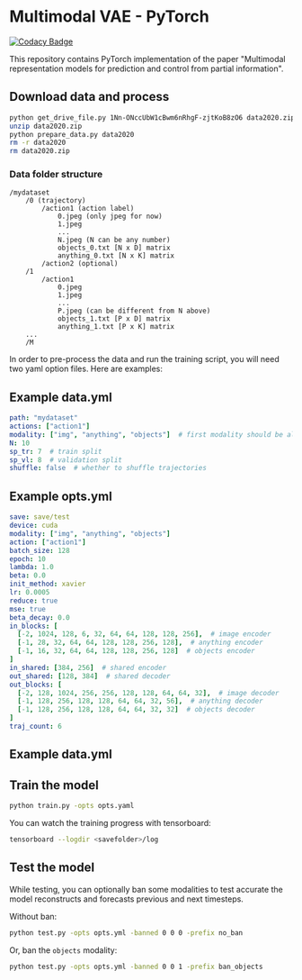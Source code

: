 # Multimodal VAE - PyTorch

[![Codacy Badge](https://api.codacy.com/project/badge/Grade/5a7dc413c50e47b58350982f1c9d3d07)](https://app.codacy.com/gh/alper111/multimodal-vae?utm_source=github.com&utm_medium=referral&utm_content=alper111/multimodal-vae&utm_campaign=Badge_Grade)

This repository contains PyTorch implementation of the paper "Multimodal representation models for prediction and control from partial information".

## Download data and process
```bash
python get_drive_file.py 1Nn-ONccUbW1cBwm6nRhgF-zjtKoB8zO6 data2020.zip
unzip data2020.zip
python prepare_data.py data2020
rm -r data2020
rm data2020.zip
```

### Data folder structure
```
/mydataset
    /0 (trajectory)
        /action1 (action label)
            0.jpeg (only jpeg for now)
            1.jpeg
            ...
            N.jpeg (N can be any number)
            objects_0.txt [N x D] matrix
            anything_0.txt [N x K] matrix
        /action2 (optional)
    /1
        /action1
            0.jpeg
            1.jpeg
            ...
            P.jpeg (can be different from N above)
            objects_1.txt [P x D] matrix
            anything_1.txt [P x K] matrix
    ...
    /M
```

In order to pre-process the data and run the training script, you will need two yaml option files. Here are examples:

## Example data.yml
```yaml
path: "mydataset"
actions: ["action1"]
modality: ["img", "anything", "objects"]  # first modality should be always img
N: 10
sp_tr: 7  # train split
sp_vl: 8  # validation split
shuffle: false  # whether to shuffle trajectories
```


## Example opts.yml
```yaml
save: save/test
device: cuda
modality: ["img", "anything", "objects"]
action: ["action1"]
batch_size: 128
epoch: 10
lambda: 1.0
beta: 0.0
init_method: xavier
lr: 0.0005
reduce: true
mse: true
beta_decay: 0.0
in_blocks: [
  [-2, 1024, 128, 6, 32, 64, 64, 128, 128, 256],  # image encoder
  [-1, 28, 32, 64, 64, 128, 128, 256, 128],  # anything encoder
  [-1, 16, 32, 64, 64, 128, 128, 256, 128]  # objects encoder
]
in_shared: [384, 256]  # shared encoder
out_shared: [128, 384]  # shared decoder
out_blocks: [
  [-2, 128, 1024, 256, 256, 128, 128, 64, 64, 32],  # image decoder
  [-1, 128, 256, 128, 128, 64, 64, 32, 56],  # anything decoder
  [-1, 128, 256, 128, 128, 64, 64, 32, 32]  # objects decoder
]
traj_count: 6
```

## Example data.yml


## Train the model
```bash
python train.py -opts opts.yaml
```

You can watch the training progress with tensorboard:
```bash
tensorboard --logdir <savefolder>/log
```

## Test the model
While testing, you can optionally ban some modalities to test accurate the model reconstructs and forecasts previous and next timesteps.

Without ban:
```bash
python test.py -opts opts.yml -banned 0 0 0 -prefix no_ban
```

Or, ban the `objects` modality:
```bash
python test.py -opts opts.yml -banned 0 0 1 -prefix ban_objects
```
